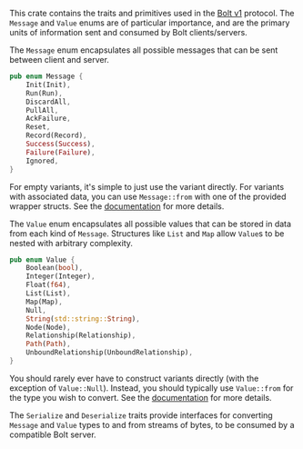 This crate contains the traits and primitives used in the [Bolt v1](https://boltprotocol.org/v1/) protocol. 
The `Message` and `Value` enums are of particular importance, and are the primary units of information sent and 
consumed by Bolt clients/servers.

The `Message` enum encapsulates all possible messages that can be sent between client and server.
```rust
pub enum Message {
    Init(Init),
    Run(Run),
    DiscardAll,
    PullAll,
    AckFailure,
    Reset,
    Record(Record),
    Success(Success),
    Failure(Failure),
    Ignored,
}
```
For empty variants, it's simple to just use the variant directly. For variants with associated data, you can use
`Message::from` with one of the provided wrapper structs. See the 
[documentation](https://docs.rs/bolt-proto/*/bolt_proto/enum.Message.html) for more details.

The `Value` enum encapsulates all possible values that can be stored in data from each kind of `Message`. 
Structures like `List` and `Map` allow `Value`s to be nested with arbitrary complexity.
```rust
pub enum Value {
    Boolean(bool),
    Integer(Integer),
    Float(f64),
    List(List),
    Map(Map),
    Null,
    String(std::string::String),
    Node(Node),
    Relationship(Relationship),
    Path(Path),
    UnboundRelationship(UnboundRelationship),
}
```
You should rarely ever have to construct variants directly (with the exception of `Value::Null`). Instead, you should
typically use `Value::from` for the type you wish to convert.
See the [documentation](https://docs.rs/bolt-proto/*/bolt_proto/enum.Value.html) for more details.

The `Serialize` and `Deserialize` traits provide interfaces for converting `Message` and `Value` types to and from 
streams of bytes, to be consumed by a compatible Bolt server.
